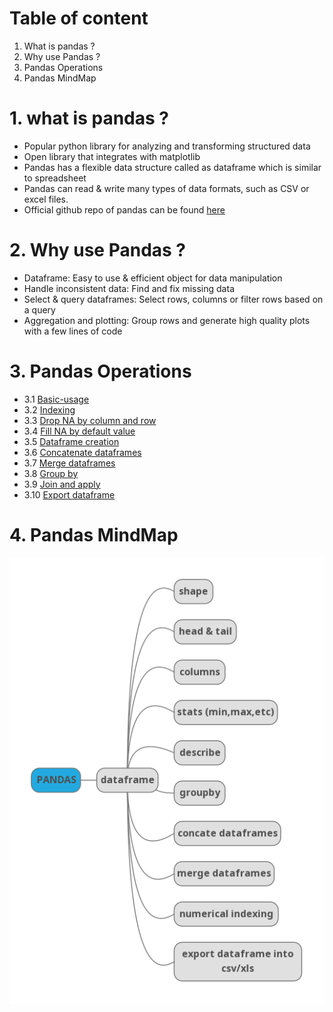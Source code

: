 # Table of content

1. What is pandas ?
2. Why use Pandas ?
3. Pandas Operations
4. Pandas MindMap

# 1. what is pandas ?
- Popular python library for analyzing and transforming structured data
- Open library that integrates with matplotlib
- Pandas has a flexible data structure called as dataframe which is similar to spreadsheet
- Pandas can read & write many types of data formats, such as CSV or excel files.
- Official github repo of pandas can be found [here](https://github.com/pandas-dev/pandas)

# 2. Why use Pandas ?
- Dataframe: Easy to use & efficient object for data manipulation
- Handle inconsistent data: Find and fix missing data
- Select & query dataframes: Select rows, columns or filter rows based on a query
- Aggregation and plotting: Group rows and generate high quality plots with a few lines of code

# 3. Pandas Operations
- 3.1 [Basic-usage](https://github.com/Akshaykumarcp/FUN-with-PANDAS/blob/master/0.2_basics_case_study.py)
- 3.2 [Indexing](https://github.com/Akshaykumarcp/FUN-with-PANDAS/blob/master/0.7_numerical_indexing.py)
- 3.3 [Drop NA by column and row](https://github.com/Akshaykumarcp/FUN-with-PANDAS/blob/master/1.0_data_manipulation.py)
- 3.4 [Fill NA by default value](https://github.com/Akshaykumarcp/FUN-with-PANDAS/blob/master/1.0_data_manipulation.py)
- 3.5 [Dataframe creation](https://github.com/Akshaykumarcp/FUN-with-PANDAS/blob/master/1.0_data_manipulation.py)
- 3.6 [Concatenate dataframes](https://github.com/Akshaykumarcp/FUN-with-PANDAS/blob/master/0.5_concatenate_dataframes.py)
- 3.7 [Merge dataframes](https://github.com/Akshaykumarcp/FUN-with-PANDAS/blob/master/0.6_merge_dataframes.py)
- 3.8 [Group by](https://github.com/Akshaykumarcp/FUN-with-PANDAS/blob/master/0.4_groupBy.py)
- 3.9 [Join and apply](https://github.com/Akshaykumarcp/FUN-with-PANDAS/blob/master/1.0_data_manipulation.py)
- 3.10 [Export dataframe](https://github.com/Akshaykumarcp/FUN-with-PANDAS/blob/master/0.3_export_dataframe.py)

# 4. Pandas MindMap
![pandas-mind-map](https://github.com/Akshaykumarcp/FUN-with-PANDAS/blob/master/ec116490f52511ebba9e9ffdce165a03.map.png)
